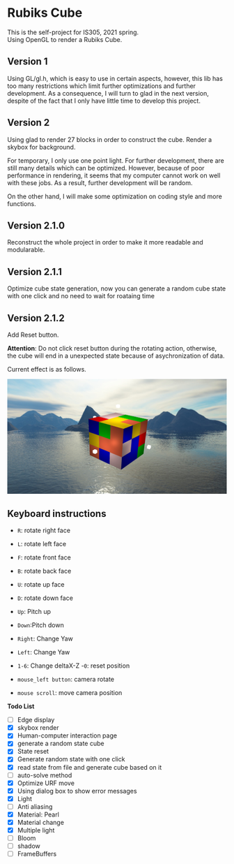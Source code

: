 # Rubiks Cube 
This is the self-project for IS305, 2021 spring.  
Using OpenGL to render a Rubiks Cube.

## Version 1
Using GL/gl.h, which is easy to use in certain aspects, however, this lib has too many restrictions which limit further optimizations and further development. As a consequence, 
I will turn to glad in the next version, despite of the fact that I only have little time to develop this project.

## Version 2
Using glad to render 27 blocks in order to construct the cube. Render a skybox for background.  

For temporary, I only use one point light. For further development, there are still many details which can be optimized. However, because of poor performance in rendering, it seems that my computer cannot work on well with these jobs. As a result, further development will be random. 

On the other hand, I will make some optimization on coding style and more functions.

## Version 2.1.0  
Reconstruct the whole project in order to make it more readable and modularable.  

## Version 2.1.1
Optimize cube state generation, now you can generate a random cube state with one click and no need to wait for roataing time

## Version 2.1.2
Add Reset button.  

**Attention**: Do not click reset button during the rotating action, otherwise, the cube will end in a unexpected state because of asychronization of data. 

Current effect is as follows.

![avatar](./pic.jpg)

## Keyboard instructions
- `R`: rotate right face
- `L`: rotate left face
- `F`: rotate front face
- `B`: rotate back face
- `U`: rotate up face
- `D`: rotate down face

- `Up`: Pitch up
- `Down`:Pitch down
- `Right`: Change Yaw
- `Left`: Change Yaw

- `1-6`: Change deltaX-Z
-`0`: reset position

- `mouse_left button`: camera rotate
- `mouse scroll`: move camera position

**Todo List**  
- [ ] Edge display
- [x] skybox render 
- [x] Human-computer interaction page
- [x] generate a random state cube
- [x] State reset
- [x] Generate random state with one click
- [x] read state from file and generate cube based on it
- [ ] auto-solve method
- [x] Optimize URF move
- [x] Using dialog box to show error messages
- [x] Light
- [ ] Anti aliasing
- [x] Material: Pearl
- [x] Material change
- [x] Multiple light
- [ ] Bloom
- [ ] shadow
- [ ] FrameBuffers
